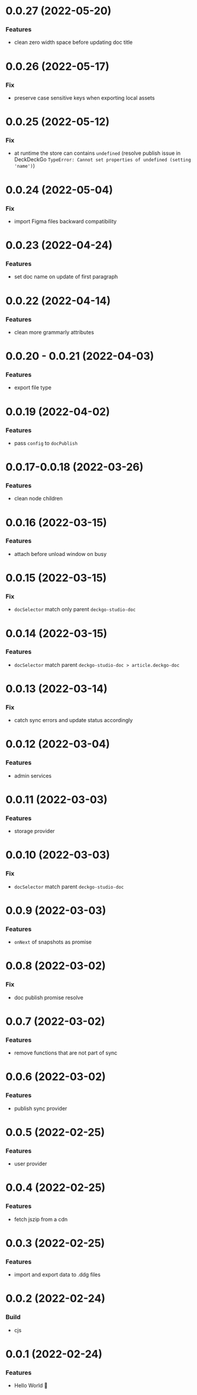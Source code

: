 # 0.0.27 (2022-05-20)

### Features

- clean zero width space before updating doc title

# 0.0.26 (2022-05-17)

### Fix

- preserve case sensitive keys when exporting local assets

# 0.0.25 (2022-05-12)

### Fix

- at runtime the store can contains `undefined` (resolve publish issue in DeckDeckGo `TypeError: Cannot set properties of undefined (setting 'name')`) 

# 0.0.24 (2022-05-04)

### Fix

- import Figma files backward compatibility

# 0.0.23 (2022-04-24)

### Features

- set doc name on update of first paragraph

# 0.0.22 (2022-04-14)

### Features

- clean more grammarly attributes

# 0.0.20 - 0.0.21 (2022-04-03)

### Features

- export file type

# 0.0.19 (2022-04-02)

### Features

- pass `config` to `docPublish`

# 0.0.17-0.0.18 (2022-03-26)

### Features

- clean node children

# 0.0.16 (2022-03-15)

### Features

- attach before unload window on busy

# 0.0.15 (2022-03-15)

### Fix

- `docSelector` match only parent `deckgo-studio-doc`

# 0.0.14 (2022-03-15)

### Features

- `docSelector` match parent `deckgo-studio-doc > article.deckgo-doc`

# 0.0.13 (2022-03-14)

### Fix

- catch sync errors and update status accordingly

# 0.0.12 (2022-03-04)

### Features

- admin services

# 0.0.11 (2022-03-03)

### Features

- storage provider

# 0.0.10 (2022-03-03)

### Fix

- `docSelector` match parent `deckgo-studio-doc`

# 0.0.9 (2022-03-03)

### Features

- `onNext` of snapshots as promise

# 0.0.8 (2022-03-02)

### Fix

- doc publish promise resolve

# 0.0.7 (2022-03-02)

### Features

- remove functions that are not part of sync

# 0.0.6 (2022-03-02)

### Features

- publish sync provider

# 0.0.5 (2022-02-25)

### Features

- user provider

# 0.0.4 (2022-02-25)

### Features

- fetch jszip from a cdn

# 0.0.3 (2022-02-25)

### Features

- import and export data to .ddg files

# 0.0.2 (2022-02-24)

### Build

- cjs

# 0.0.1 (2022-02-24)

### Features

- Hello World 👋
